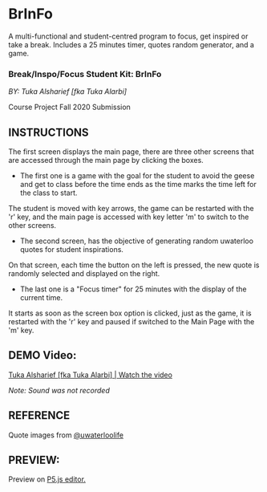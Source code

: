 # BrInFo
 A multi-functional and student-centred program to focus, get inspired or take a break. Includes a 25 minutes timer, quotes random generator, and a game.
 
 <h3>Break/Inspo/Focus Student Kit: BrInFo</h3>            
 
 *BY: Tuka Alsharief [fka Tuka Alarbi]*
 
 Course Project Fall 2020 Submission
 
 ## INSTRUCTIONS  
 
 The first screen displays the main page, there are three other screens that are accessed through the main page by clicking the boxes. 
 
  - The first one is a game with the goal for the student to avoid the geese and get to class before the time ends as the time marks the time
 left for the class to start. 

 The student is moved with key arrows, the game can be restarted with the 'r' key, and the main page is accessed with key letter 'm' to switch to the other screens. 
 
  - The second screen, has the objective of generating random uwaterloo quotes for student inspirations. 
 
 On that screen, each time the button on the left is pressed, the new quote is randomly selected and displayed on the right. 
 
  - The last one is a "Focus timer" for 25 minutes with the display of the current time.
 
 It starts as soon as the screen box option is clicked, just as the game, it is restarted with the 'r' key and paused if switched to the Main Page with the 'm' key.
 
 
 ## DEMO Video:
[Tuka Alsharief [fka Tuka Alarbi] | Watch the video](https://user-images.githubusercontent.com/80016785/168874847-011f43a7-3c0c-4d31-8782-26ec1fa8b335.mp4)

*Note: Sound was not recorded* 

## REFERENCE                     
 Quote images from <a href="https://www.instagram.com/uwaterloolife/?hl=en">@uwaterloolife</a>  
 
 
 ## PREVIEW:
 Preview on <a href="https://editor.p5js.org/talarbi/sketches/mFFcq7tFJ">P5.js editor.</a>
 
